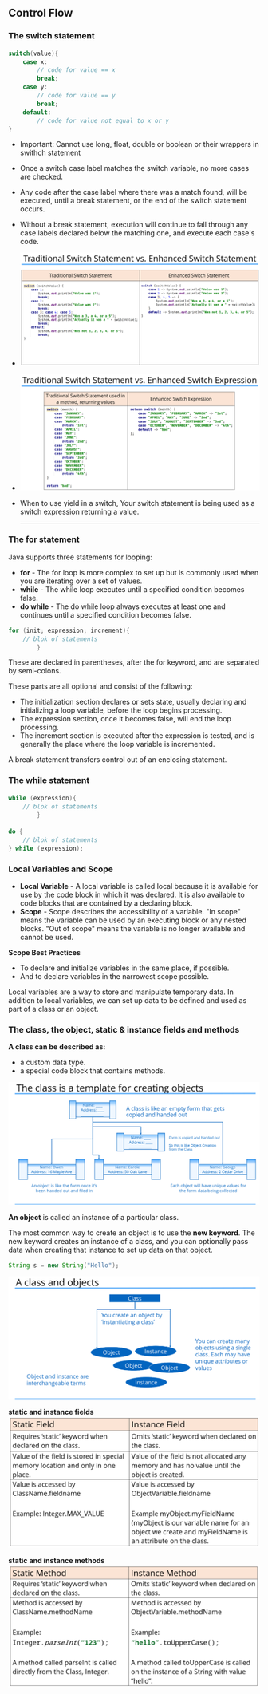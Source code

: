## Control Flow

### The switch statement

```java
switch(value){
    case x:
        // code for value == x
        break;
    case y:
        // code for value == y
        break;
    default:
        // code for value not equal to x or y
} 

```

- Important: Cannot use long, float, double or boolean or their wrappers in swithch  statement
- Once a switch case label matches the switch variable, no more cases are checked.
- Any code after the case label where there was a match found, will be executed, until a break statement, or the end of the switch statement occurs.
- Without a break statement, execution will continue to fall through any case labels declared below the matching one, and execute each case's code.
- ![image.png](assets/image.png)
- ![image.png](assets/image1.png)
- When to use yield in a switch, Your switch statement is being used as a switch expression returning a value.

  ---

### The for statement

Java supports three statements for looping:
- **for** - The for loop is more complex to set up but is commonly used when you are iterating over a set of values.
- **while** - The while loop executes until a specified condition becomes false.
- **do while** - The do while loop always executes at least one and continues until a specified condition becomes false.

```java
for (init; expression; increment){
    // blok of statements
        }
```

These are declared in parentheses, after the for keyword, and are separated by semi-colons.

These parts are all optional and consist of the following:
- The initialization section declares or sets state, usually declaring and initializing a loop variable, before the loop begins processing. 
- The expression section, once it becomes false, will end the loop processing. 
- The increment section is executed after the expression is tested, and is generally the place where the loop variable is incremented. 

A break statement transfers control out of an enclosing statement.

### The while statement

```java
while (expression){
    // blok of statements
        }
        
do {
    // blok of statements
} while (expression);
```

### Local Variables and Scope

- **Local Variable** - A local variable is called local because it is available for use by the code block in which it was declared.  It is also available to code blocks that are contained by a declaring block.
- **Scope** - Scope describes the accessibility of a variable. "In scope" means the variable can be used by an executing block or any nested blocks. "Out of scope" means the variable is no longer available and cannot be used.

**Scope Best Practices**
- To declare and initialize variables in the same place, if possible.
- And to declare variables in the narrowest scope possible.

Local variables are a way to store and manipulate temporary data. In addition to local variables, we can set up data to be defined and used as part of a class or an object.

### The class, the object, static & instance fields and methods

**A class can be described as:**
- a custom data type.
- a special code block that contains methods.

![img.png](assets/img.png)

**An object** is called an instance of a particular class.

The most common way to create an object is to use the **new keyword**. The new keyword creates an instance of a class, and you can optionally pass data when creating that instance to set up data on that object.

```java
String s = new String("Hello");
```


![img.png](assets/img1.png)

**static and instance fields**
![img.png](assets/img2.png)

**static and instance methods**
![img.png](assets/img3.png)

































